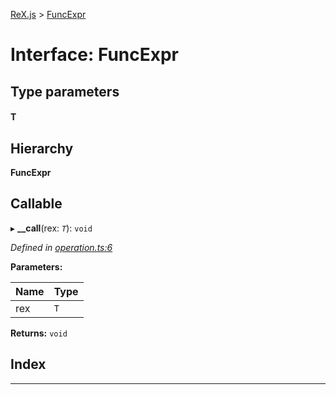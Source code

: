 [ReX.js](../README.md) > [FuncExpr](../interfaces/funcexpr.md)

# Interface: FuncExpr

## Type parameters
#### T 
## Hierarchy

**FuncExpr**

## Callable
▸ **__call**(rex: *`T`*): `void`

*Defined in [operation.ts:6](https://github.com/areknawo/Rex/blob/cd201a2/src/operation.ts#L6)*

**Parameters:**

| Name | Type |
| ------ | ------ |
| rex | `T` |

**Returns:** `void`

## Index

---

